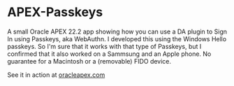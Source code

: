 # APEX-Passkeys
A small Oracle APEX 22.2 app showing how you can use a DA plugin to Sign In using Passkeys, aka WebAuthn.
I developed this using the Windows Hello passkeys. So I'm sure that it works with that type of Passkeys, but I confirmed that it also worked on a Sammsung and an Apple phone. No guarantee for a Macintosh or a (removable) FIDO device.

See it in action at [oracleapex.com](https://oracleapex.com/ords/r/excel2collection/demo-for-passkeys)
